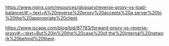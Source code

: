 https://www.nginx.com/resources/glossary/reverse-proxy-vs-load-balancer/#:~:text=A%20reverse%20proxy%20accepts%20a,server%20to%20the%20appropriate%20client.

https://www.jscape.com/blog/bid/87783/forward-proxy-vs-reverse-proxy#:~:text=But%20in%20the%20case%20of,the%20internal%20network%20behind%20them.
